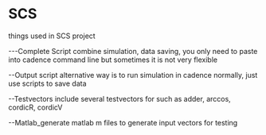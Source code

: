 SCS
===

things used in SCS project


---Complete Script 
combine simulation, data saving, you only need to paste into cadence command line
but sometimes it is not very flexible


--Output script
alternative way is to run simulation in cadence normally, just use scripts to save data


--Testvectors
include several testvectors for such as adder, arccos, cordicR, cordicV


--Matlab_generate
matlab m files to generate input vectors for testing
